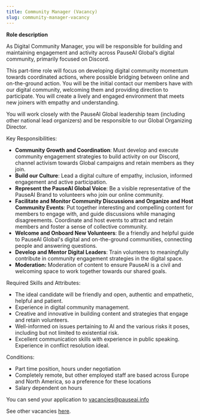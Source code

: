 ```yaml
---
title: Community Manager (Vacancy)
slug: community-manager-vacancy
---
```


**Role description**

As Digital Community Manager, you will be responsible for building and maintaining engagement and activity across PauseAI Global’s digital community, primarily focused on Discord. 

This part-time role will focus on developing digital community momentum towards coordinated actions, where possible bridging between online and on-the-ground action. You will be the initial contact our members have with our digital community, welcoming them and providing direction to participate. You will create a lively and engaged environment that meets new joiners with empathy and understanding. 

You will work closely with the PauseAI Global leadership team (including other national lead organizers) and be responsible to our Global Organizing Director. 

Key Responsibilities:

- **Community Growth and Coordination**: Must develop and execute community engagement strategies to build activity on our Discord, channel activism towards Global campaigns and retain members as they join.
- **Build our Culture**: Lead a digital culture of empathy, inclusion, informed engagement and active participation.
- **Represent the PauseAI Global Voice**: Be a visible representative of the PauseAI Brand to volunteers who join our online community.
- **Facilitate and Monitor Community Discussions and Organize and Host Community Events**: Put together interesting and compelling content for members to engage with, and guide discussions while managing disagreements. Coordinate and host events to attract and retain members and foster a sense of collective community. 
- **Welcome and Onboard New Volunteers**: Be a friendly and helpful guide to PauseAI Global's digital and on-the-ground communities, connecting people and answering questions. 
- **Develop and Mentor Digital Leaders**: Train volunteers to meaningfully contribute in community engagement strategies in the digital space. 
- **Moderation:** Moderation of content to ensure PauseAI is a civil and welcoming space to work together towards our shared goals.

Required Skills and Attributes:

- The ideal candidate will be friendly and open, authentic and empathetic, helpful and patient. 
- Experience in digital community management. 
- Creative and innovative in building content and strategies that engage and retain volunteers. 
- Well-informed on issues pertaining to AI and the various risks it poses, including but not limited to existential risk. 
- Excellent communication skills with experience in public speaking. Experience in conflict resolution ideal. 

Conditions:

- Part time position, hours under negotiation 
- Completely remote, but other employed staff are based across Europe and North America, so a preference for these locations
- Salary dependent on hours

You can send your application to vacancies@pauseai.info

See other vacancies [here](https://pauseai.info/vacancies).
